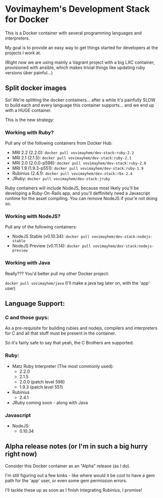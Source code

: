 # Vovimayhem's Development Stack for Docker

This is a Docker container with several programming languages and interpreters.

My goal is to provide an easy way to get things started for developers
at the projects I work at.

(Right now we are using mainly a Vagrant project with a big LXC container,
provisioned with ansible, which makes trivial things like updating ruby
versions über painful...)

## Split docker images

So! We're splitting the docker containers... after a while it's painfully SLOW
to build each and every language this container supports... and we end up with a
HUGE container.

This is the new strategy:

### Working with Ruby?

  Pull any of the following containers from Docker Hub:
  - MRI 2.2 (2.2.0):        `docker pull vovimayhem/dev-stack:ruby-2.2`
  - MRI 2.1 (2.1.5):        `docker pull vovimayhem/dev-stack:ruby-2.1`
  - MRI 2.0 (2.0.0-p598):   `docker pull vovimayhem/dev-stack:ruby-2.0`
  - MRI 1.9 (1.9.3-p551):   `docker pull vovimayhem/dev-stack:ruby-1.9`
  - Rubinius (2.4.1):       `docker pull vovimayhem/dev-stack:rbx-2.4`
  - JRuby:                  `docker pull vovimayhem/dev-stack:jruby`

Ruby containers will include NodeJS, because most likely you'll be developing
  a Ruby-On-Rails app, and you'll deffinitely need a Javascript runtime for the
  asset compiling. You can remove NodeJS if your'e not doing so.

### Working with NodeJS?

  Pull any of the following containers:
  - NodeJS Stable (v0.10.34): `docker pull vovimayhem/dev-stack:nodejs-stable`
  - NodeJS Preview (v0.11.14): `docker pull vovimayhem/dev-stack:nodejs-preview`

### Working with Java

  Really??? You'd better pull my other Docker project:

  `docker pull vovimayhem/java` (I'll make a java tag later on, with the 'app' user)

## Language Support:

### C and those guys:

  As a pre-requisite for building rubies and nodejs, compilers and interpreters
  for C and all that stuff must be present in the container.

  So it's fairly safe to say that yeah, the C Brothers are supported.

### Ruby:

  - Matz Ruby Interpreter (The most commonly used):
    - 2.2.0
    - 2.1.5
    - 2.0.0 (patch level 598)
    - 1.9.3 (patch level 551)
  - Rubinius
    - 2.4.1
  - JRuby coming soon - along with Java

### Javascript

  - NodeJS:
    - 0.10.34

## Alpha release notes (or I'm in such a big hurry right now)

Consider this Docker container as an "Alpha" release (as I do).

I'm still figuring out a few kinks - like where would it be cool to have a
gem path for the 'app' user, or even some gem permission errors.

I'll tackle these up as soon as I finish integrating Rubinius, I promise!
